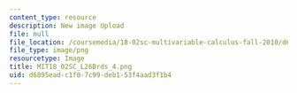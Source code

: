 ```yaml
---
content_type: resource
description: New image Upload
file: null
file_location: /coursemedia/18-02sc-multivariable-calculus-fall-2010/d6895eadc1f07c99deb153f4aad3f1b4_MIT18_02SC_L26Brds_4.png
file_type: image/png
resourcetype: Image
title: MIT18_02SC_L26Brds_4.png
uid: d6895ead-c1f0-7c99-deb1-53f4aad3f1b4
---
```

